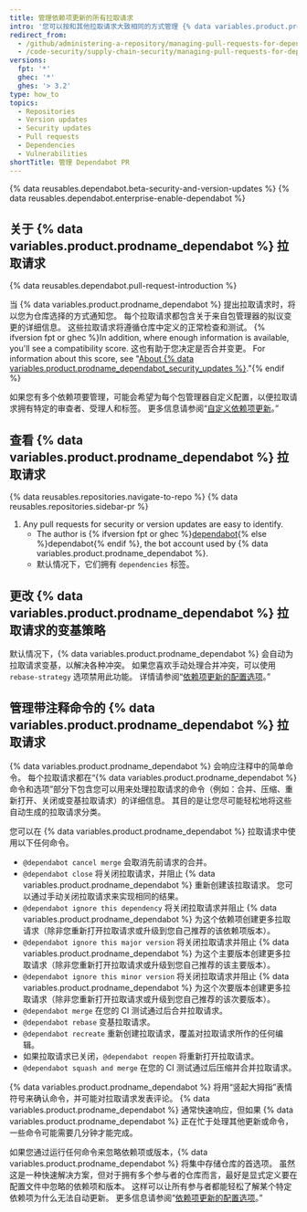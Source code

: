 ```yaml
---
title: 管理依赖项更新的所有拉取请求
intro: '您可以按和其他拉取请求大致相同的方式管理 {% data variables.product.prodname_dependabot %} 提出的拉取请求，但也有一些额外的选项。'
redirect_from:
  - /github/administering-a-repository/managing-pull-requests-for-dependency-updates
  - /code-security/supply-chain-security/managing-pull-requests-for-dependency-updates
versions:
  fpt: '*'
  ghec: '*'
  ghes: '> 3.2'
type: how_to
topics:
  - Repositories
  - Version updates
  - Security updates
  - Pull requests
  - Dependencies
  - Vulnerabilities
shortTitle: 管理 Dependabot PR
---
```


{% data reusables.dependabot.beta-security-and-version-updates %}
{% data reusables.dependabot.enterprise-enable-dependabot %}

## 关于 {% data variables.product.prodname_dependabot %} 拉取请求

{% data reusables.dependabot.pull-request-introduction %}

当 {% data variables.product.prodname_dependabot %} 提出拉取请求时，将以您为仓库选择的方式通知您。 每个拉取请求都包含关于来自包管理器的拟议变更的详细信息。 这些拉取请求将遵循仓库中定义的正常检查和测试。
{% ifversion fpt or ghec %}In addition, where enough information is available, you'll see a compatibility score. 这也有助于您决定是否合并变更。 For information about this score, see "[About {% data variables.product.prodname_dependabot_security_updates %}](/github/managing-security-vulnerabilities/about-dependabot-security-updates)."{% endif %}

如果您有多个依赖项要管理，可能会希望为每个包管理器自定义配置，以便拉取请求拥有特定的审查者、受理人和标签。 更多信息请参阅“[自定义依赖项更新](/github/administering-a-repository/customizing-dependency-updates)。”

## 查看 {% data variables.product.prodname_dependabot %} 拉取请求

{% data reusables.repositories.navigate-to-repo %}
{% data reusables.repositories.sidebar-pr %}
1. Any pull requests for security or version updates are easy to identify.
    - The author is {% ifversion fpt or ghec %}[dependabot](https://github.com/dependabot){% else %}dependabot{% endif %}, the bot account used by {% data variables.product.prodname_dependabot %}.
    - 默认情况下，它们拥有 `dependencies` 标签。

## 更改 {% data variables.product.prodname_dependabot %} 拉取请求的变基策略

默认情况下，{% data variables.product.prodname_dependabot %} 会自动为拉取请求变基，以解决各种冲突。 如果您喜欢手动处理合并冲突，可以使用 `rebase-strategy` 选项禁用此功能。 详情请参阅“[依赖项更新的配置选项](/github/administering-a-repository/configuration-options-for-dependency-updates#rebase-strategy)。”

## 管理带注释命令的 {% data variables.product.prodname_dependabot %} 拉取请求

{% data variables.product.prodname_dependabot %} 会响应注释中的简单命令。 每个拉取请求都在“{% data variables.product.prodname_dependabot %} 命令和选项”部分下包含您可以用来处理拉取请求的命令（例如：合并、压缩、重新打开、关闭或变基拉取请求）的详细信息。 其目的是让您尽可能轻松地将这些自动生成的拉取请求分类。

您可以在 {% data variables.product.prodname_dependabot %} 拉取请求中使用以下任何命令。

- `@dependabot cancel merge` 会取消先前请求的合并。
- `@dependabot close` 将关闭拉取请求，并阻止 {% data variables.product.prodname_dependabot %} 重新创建该拉取请求。 您可以通过手动关闭拉取请求来实现相同的结果。
- `@dependabot ignore this dependency` 将关闭拉取请求并阻止 {% data variables.product.prodname_dependabot %} 为这个依赖项创建更多拉取请求（除非您重新打开拉取请求或升级到您自己推荐的该依赖项版本）。
- `@dependabot ignore this major version` 将关闭拉取请求并阻止 {% data variables.product.prodname_dependabot %} 为这个主要版本创建更多拉取请求（除非您重新打开拉取请求或升级到您自己推荐的该主要版本）。
- `@dependabot ignore this minor version` 将关闭拉取请求并阻止 {% data variables.product.prodname_dependabot %} 为这个次要版本创建更多拉取请求（除非您重新打开拉取请求或升级到您自己推荐的该次要版本）。
- `@dependabot merge` 在您的 CI 测试通过后合并拉取请求。
- `@dependabot rebase` 变基拉取请求。
- `@dependabot recreate` 重新创建拉取请求，覆盖对拉取请求所作的任何编辑。
- 如果拉取请求已关闭，`@dependabot reopen` 将重新打开拉取请求。
- `@dependabot squash and merge` 在您的 CI 测试通过后压缩并合并拉取请求。

{% data variables.product.prodname_dependabot %} 将用“竖起大拇指”表情符号来确认命令，并可能对拉取请求发表评论。 {% data variables.product.prodname_dependabot %} 通常快速响应，但如果 {% data variables.product.prodname_dependabot %} 正在忙于处理其他更新或命令，一些命令可能需要几分钟才能完成。

如果您通过运行任何命令来忽略依赖项或版本，{% data variables.product.prodname_dependabot %} 将集中存储仓库的首选项。 虽然这是一种快速解决方案，但对于拥有多个参与者的仓库而言，最好是显式定义要在配置文件中忽略的依赖项和版本。 这样可以让所有参与者都能轻松了解某个特定依赖项为什么无法自动更新。 更多信息请参阅“[依赖项更新的配置选项](/github/administering-a-repository/configuration-options-for-dependency-updates#ignore)。”

